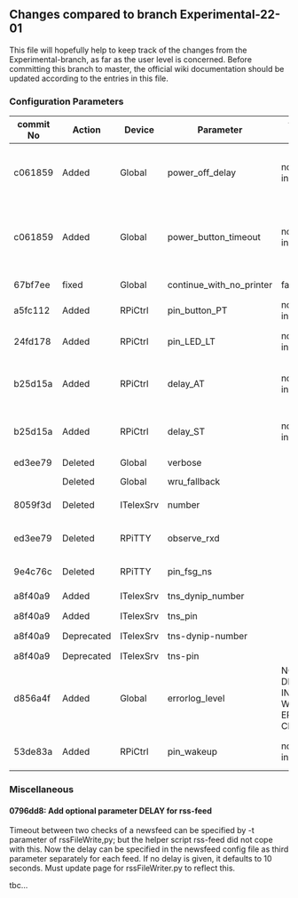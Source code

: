 ## Changes compared to branch Experimental-22-01
This file will hopefully help to keep track of the  changes from the Experimental-branch, as far as the user level is concerned.
Before committing this branch to master, the official wiki documentation should be updated according to the entries in this file.

### Configuration Parameters

|commit No|Action  | Device | Parameter                          | type / range | default| comment|
|---------|--------|--------|------------------------------------|--------------|--------|---------|
|c061859  |Added   |Global  |power_off_delay                     | non-neg. int |20      | time in seconds from end-of-conection until switching off TTY power|
|c061859  |Added   |Global  |power_button_timeout                | non-neg. int | 300    | time in seconds from switching on TTY power by means of button PT until switch off PWR|
|67bf7ee  |fixed   |Global  |continue_with_no_printer           | false/true   |false   | bug for TW39-devices fixed|
|a5fc112  |Added   |RPiCtrl |pin_button_PT                       | non-neg. int | 0      | GPIO # of power button PT |
|24fd178  |Added   |RPiCtrl |pin_LED_LT                          | non-neg. int | 0      | GPIO # of LED indicating local mode |
|b25d15a  |Added   |RPiCtrl |delay_AT                            | non-neg. int | 0      | optional delay to make reactions to pressing `AT` more realistic|
|b25d15a  |Added   |RPiCtrl |delay_ST                            | non-neg. int | 0      | optional delay to make reactions to pressing `ST` more realistic|
|ed3ee79  |Deleted |Global  |verbose                             |              |        | unused
|         |Deleted |Global  |wru_fallback                        |              |        | replaced by `wru_replace_always`|
| 8059f3d |Deleted |ITelexSrv| number                            |              |        | replaced by `tns-dynip-number`
|ed3ee79  |Deleted |RPiTTY  | observe_rxd                        |              |        | replaced by `use_observe_line` `pin_observe_line`, `inv_observe_line`|
|9e4c76c  |Deleted |RPiTTY  |pin_fsg_ns                          |              |        | replaced by `pin_number_switch`|
|a8f40a9| Added|  ITelexSrv| tns_dynip_number |              |        | replace tns-dynip-number|
|a8f40a9| Added|  ITelexSrv| tns_pin       |              |        | replace tns-pin|
|a8f40a9| Deprecated|  ITelexSrv| tns-dynip-number |              |        | replaced by tns_dynip_number|
|a8f40a9| Deprecated|  ITelexSrv| tns-pin       |              |        | replaced by tns_pin|
|d856a4f| Added |Global| errorlog_level | NOTSET, DEBUG, INFO, WARN, ERROR, CRITICAL | INFO | verbosity of error log
|53de83a| Added | RPiCtrl | pin_wakeup  | non-neg. int | 0 | GPIO # pin for wake up from wakeup

###  Miscellaneous

#### 0796dd8: Add optional parameter DELAY for rss-feed

Timeout between two checks of a newsfeed can be specified by -t parameter of rssFileWrite,py; but the helper script rss-feed did not cope with this.
Now the delay can be specified in the newsfeed config file as third parameter separately for each feed. If no delay is given, it defaults to 10 seconds.
Must update page for rssFileWriter.py to reflect this.

tbc...
